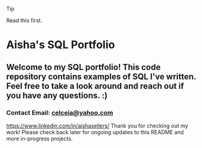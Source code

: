 > [!TIP] 
> Read this first.

 
# Aisha's SQL Portfolio

## Welcome to my SQL portfolio! This code repository contains examples of SQL I've written. Feel free to take a look around and reach out if you have any questions. :)
### Contact Email: celceia@yahoo.com
https://www.linkedin.com/in/aishasellers/
Thank you for checking out my work! Please check back later for ongoing updates to this README and more in-progress projects.
